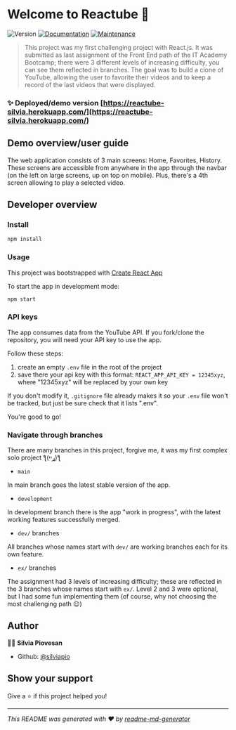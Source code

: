 # Welcome to Reactube 👋

![Version](https://img.shields.io/badge/version-1.1.0-blue.svg?cacheSeconds=2592000)
[![Documentation](https://img.shields.io/badge/documentation-yes-brightgreen.svg)](https://github.com/silviapio/r9-reactube#readme)
[![Maintenance](https://img.shields.io/badge/Maintained%3F-yes-green.svg)](https://github.com/silviapio/r9-reactube/graphs/commit-activity)

> This project was my first challenging project with React.js.
> It was submitted as last assignment of the Front End path of the IT Academy Bootcamp; there were 3 different levels of increasing difficulty, you can see them reflected in branches.
> The goal was to build a clone of YouTube, allowing the user to favorite their videos and to keep a record of the last videos that were displayed.

### ✨ Deployed/demo version [https://reactube-silvia.herokuapp.com/](https://reactube-silvia.herokuapp.com/)

## Demo overview/user guide

The web application consists of 3 main screens: Home, Favorites, History. These screens are accessible from anywhere in the app through the navbar (on the left on large screens, up on top on mobile). Plus, there's a 4th screen allowing to play a selected video.

## Developer overview

### Install

```sh
npm install
```

### Usage

This project was bootstrapped with [Create React App](https://create-react-app.dev/)

To start the app in development mode:

```sh
npm start
```

### API keys

The app consumes data from the YouTube API. If you fork/clone the repository, you will need your API key to use the app.

Follow these steps:

1. create an empty `.env` file in the root of the project
2. save there your api key with this format: `REACT_APP_API_KEY = 12345xyz`, where "12345xyz" will be replaced by your own key

If you don't modify it, `.gitignore` file already makes it so your `.env` file won't be tracked, but just be sure check that it lists ".env".

You're good to go!

### Navigate through branches

There are many branches in this project, forgive me, it was my first complex solo project ƪ(ړײ)ƪ

- `main`

In main branch goes the latest stable version of the app.

- `development`

In development branch there is the app "work in progress", with the latest working features successfully merged.

- `dev/` branches

All branches whose names start with `dev/` are working branches each for its own feature.

- `ex/` branches

The assignment had 3 levels of increasing difficulty; these are reflected in the 3 branches whose names start with `ex/`. Level 2 and 3 were optional, but I had some fun implementing them (of course, why not choosing the most challenging path 😉)

## Author

👩‍💻 **Silvia Piovesan**

- Github: [@silviapio](https://github.com/silviapio)

## Show your support

Give a ⭐️ if this project helped you!

---

_This README was generated with ❤️ by [readme-md-generator](https://github.com/kefranabg/readme-md-generator)_
